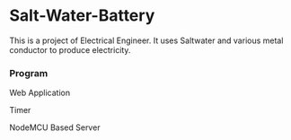 # Salt-Water-Battery

This is a project of Electrical Engineer.
It uses Saltwater and various metal conductor to produce electricity.

### Program

Web Application

Timer

NodeMCU Based Server
